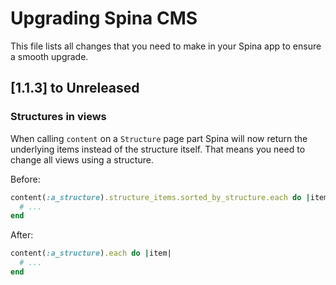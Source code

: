 # Upgrading Spina CMS
This file lists all changes that you need to make in your Spina app to ensure a smooth upgrade.

## [1.1.3] to Unreleased

### Structures in views
When calling `content` on a `Structure` page part Spina will now return the underlying items instead of the structure itself. That means you need to change all views using a structure. 

Before:
```ruby
content(:a_structure).structure_items.sorted_by_structure.each do |item|
  # ...
end
```

After:
```ruby
content(:a_structure).each do |item|
  # ...
end
```